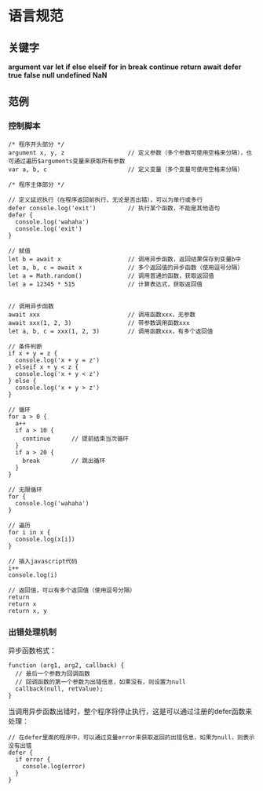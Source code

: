 语言规范
===============

## 关键字

__argument__
__var__
__let__
__if__
__else__
__elseif__
__for__
__in__
__break__
__continue__
__return__
__await__
__defer__
__true__
__false__
__null__
__undefined__
__NaN__


## 范例

### 控制脚本

```
/* 程序开头部分 */
argument x, y, z                  // 定义参数（多个参数可使用空格来分隔），也可通过遍历$arguments变量来获取所有参数
var a, b, c                       // 定义变量（多个变量可使用空格来分隔）

/* 程序主体部分 */

// 定义延迟执行（在程序返回前执行，无论是否出错），可以为单行或多行
defer console.log('exit')         // 执行某个函数，不能是其他语句
defer {
  console.log('wahaha')
  console.log('exit')
}

// 赋值
let b = await x                   // 调用异步函数，返回结果保存到变量b中
let a, b, c = await x             // 多个返回值的异步函数（使用逗号分隔）
let a = Math.random()             // 调用普通的函数，获取返回值
let a = 12345 * 515               // 计算表达式，获取返回值


// 调用异步函数
await xxx                         // 调用函数xxx，无参数
await xxx(1, 2, 3)                // 带参数调用函数xxx
let a, b, c = xxx(1, 2, 3)        // 调用函数xxx，有多个返回值

// 条件判断
if x + y = z {
  console.log('x + y = z')
} elseif x + y < z {
  console.log('x + y < z')
} else {
  console.log('x + y > z')
}

// 循环
for a > 0 {
  a++
  if a > 10 {
    continue      // 提前结束当次循环
  }
  if a > 20 {
    break         // 跳出循环
  }
}

// 无限循环
for {
  console.log('wahaha')
}

// 遍历
for i in x {
  console.log(x[i])
}

// 插入javascript代码
i++
console.log(i)

// 返回值，可以有多个返回值（使用逗号分隔）
return
return x
return x, y
```

### 出错处理机制

异步函数格式：

```
function (arg1, arg2, callback) {
  // 最后一个参数为回调函数
  // 回调函数的第一个参数为出错信息，如果没有，则设置为null
  callback(null, retValue);
}
```

当调用异步函数出错时，整个程序将停止执行，这是可以通过注册的defer函数来处理：

```
// 在defer里面的程序中，可以通过变量error来获取返回的出错信息，如果为null，则表示没有出错
defer {
  if error {
    console.log(error)
  }
}
```
